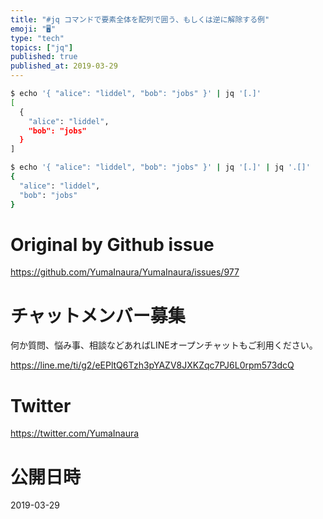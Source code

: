 ```yaml
---
title: "#jq コマンドで要素全体を配列で囲う、もしくは逆に解除する例"
emoji: "🖥"
type: "tech"
topics: ["jq"]
published: true
published_at: 2019-03-29
---
```



```sh
$ echo '{ "alice": "liddel", "bob": "jobs" }' | jq '[.]'
[
  {
    "alice": "liddel",
    "bob": "jobs"
  }
]
```

```sh
$ echo '{ "alice": "liddel", "bob": "jobs" }' | jq '[.]' | jq '.[]'
{
  "alice": "liddel",
  "bob": "jobs"
}
```


# Original by Github issue

https://github.com/YumaInaura/YumaInaura/issues/977








<!-- Update From Qiita API -->

# チャットメンバー募集


何か質問、悩み事、相談などあればLINEオープンチャットもご利用ください。

https://line.me/ti/g2/eEPltQ6Tzh3pYAZV8JXKZqc7PJ6L0rpm573dcQ





# Twitter


https://twitter.com/YumaInaura


<!-- Update From Qiita API -->



# 公開日時

2019-03-29
